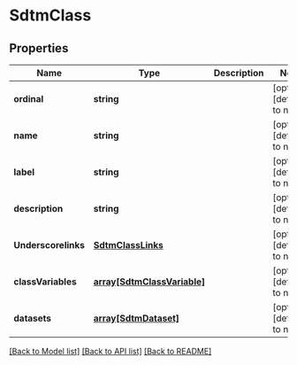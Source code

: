 # SdtmClass

## Properties
Name | Type | Description | Notes
------------ | ------------- | ------------- | -------------
**ordinal** | **string** |  | [optional] [default to null]
**name** | **string** |  | [optional] [default to null]
**label** | **string** |  | [optional] [default to null]
**description** | **string** |  | [optional] [default to null]
**Underscorelinks** | [**SdtmClassLinks**](SdtmClassLinks.md) |  | [optional] [default to null]
**classVariables** | [**array[SdtmClassVariable]**](SdtmClassVariable.md) |  | [optional] [default to null]
**datasets** | [**array[SdtmDataset]**](SdtmDataset.md) |  | [optional] [default to null]

[[Back to Model list]](../README.md#documentation-for-models) [[Back to API list]](../README.md#documentation-for-api-endpoints) [[Back to README]](../README.md)


